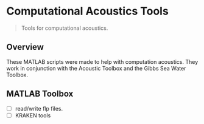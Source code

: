 # Computational Acoustics Tools #
> Tools for computational acoustics.

## Overview ##

These MATLAB scripts were made to help with computation acoustics. They work
in conjunction with the Acoustic Toolbox and the Gibbs Sea Water Toolbox.



## MATLAB Toolbox ##

  * [ ] read/write flp files.
  * [ ] KRAKEN tools
